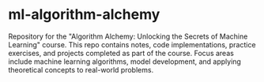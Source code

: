# ml-algorithm-alchemy
Repository for the "Algorithm Alchemy: Unlocking the Secrets of Machine Learning" course. This repo contains notes, code implementations, practice exercises, and projects completed as part of the course. Focus areas include machine learning algorithms, model development, and applying theoretical concepts to real-world problems.
